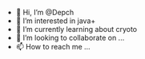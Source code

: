 - 👋 Hi, I’m @Depch
- 👀 I’m interested in java+
- 🌱 I’m currently learning about cryoto
- 💞️ I’m looking to collaborate on ...
- 📫 How to reach me ...

<!---
Depch/Depch is a ✨ special ✨ repository because its `README.md` (this file) appears on your GitHub profile.
You can click the Preview link to take a look at your changes.
--->
